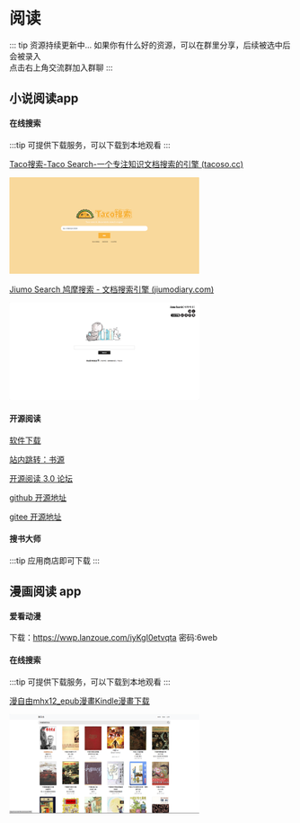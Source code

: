 # 阅读

::: tip 资源持续更新中...
如果你有什么好的资源，可以在群里分享，后续被选中后会被录入 <br>
点击右上角交流群加入群聊
:::



## 小说阅读app

#### 在线搜索

:::tip
可提供下载服务，可以下载到本地观看
:::



[Taco搜索-Taco Search-一个专注知识文档搜索的引擎 (tacoso.cc)](https://www.tacoso.cc/)

[<img src="/read/image-20240327215950221.png" alt="image-20240327215950221" style="zoom:33%;" />](https://www.tacoso.cc/)

[Jiumo Search 鸠摩搜索 - 文档搜索引擎 (jiumodiary.com)](https://www.jiumodiary.com/)

[<img src="/read/image-20240327220001422.png" alt="image-20240327220001422" style="zoom:33%;" />](https://www.jiumodiary.com/)

#### 开源阅读

[软件下载](https://www.yuque.com/legado/wiki/xz)

[站内跳转：书源](/book/booksource.md#源仓库)

[开源阅读 3.0 论坛](https://legado.cn/)

[github 开源地址](https://github.com/gedoor/legado)

[gitee 开源地址](https://gitee.com/mirrors/Legado?_from=gitee_search#%E9%98%85%E8%AF%BB30)

#### 搜书大师

:::tip
应用商店即可下载
:::

## 漫画阅读 app

#### 爱看动漫

下载：https://wwp.lanzoue.com/iyKgI0etvqta
密码:6web

#### 在线搜索

:::tip
可提供下载服务，可以下载到本地观看
:::

[漫自由mhx12_epub漫畫Kindle漫畫下载](https://www.mhx12.com/)

[<img src="/read/image-20240330105722736.png" alt="image-20240330105722736" style="zoom:33%;" />](https://www.mhx12.com/)

